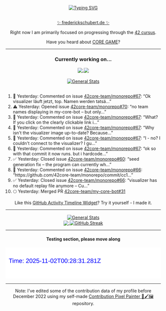 <div align="center">
	<a href="https://git.io/typing-svg"><img src="https://readme-typing-svg.demolab.com?font=Fira+Code&size=30&pause=1000&color=70A5FD&background=1A1B27&center=true&vCenter=true&repeat=false&random=false&width=550&lines=%F0%9F%91%8B+Hello+World!+I'm+Freddy!+%F0%9F%96%96" alt="Typing SVG" /></a>
</div>
<br>
<div align="center">
	<p></p><a href="https://frederickschubert.de">✨ frederickschubert.de ✨</a></p>
	<p>Right now I am primarily focused on progressing through the <a href="https://github.com/FreddyMSchubert/42_cursus">42 cursus</a>.</p>
	<p>Have you heard about <a href="https://coregame.de/">CORE GAME</a>?</p>
</div>

<hr>

<div align="center">

### Currently working on...

<!-- [![current_repo](https://github-readme-stats.vercel.app/api/pin/?username=FreddyMSchubert&repo=Crafty_Concoctions&theme=tokyonight)](https://github.com/FreddyMSchubert/Crafty_Concoctions) -->

<div align="center">
	<a href="https://github.com/Reptudn/42_transcendence" target="_blank">
		<img align="center" src="https://github-readme-stats.vercel.app/api/pin/?username=Reptudn&repo=42_transcendence&theme=tokyonight" />
	</a>
	<a href="https://github.com/42core-team/monorepo" target="_blank">
		<img align="center" src="https://github-readme-stats.vercel.app/api/pin/?username=42core-team&repo=monorepo&theme=tokyonight" />
	</a>
</div>

<br>

<div align="center">
	<a href="https://github.com/FreddyMSchubert/42_cursus" target="_blank">
		<img align="center" src="https://github-readme-stats.vercel.app/api/pin/?username=FreddyMSchubert&repo=42_cursus&theme=tokyonight" alt="General Stats" />
	</a>
</div>

<br>

<div align="left">
<ol>
<!-- ACTIVITY:START -->
<li>💬 Yesterday: Commented on issue <a href="https://github.com/42core-team/monorepo/issues/67#issuecomment-3240392490">42core-team/monorepo#67</a>: “Ok visualizer läuft jetzt, top. Namen werden tatsä…”</li>
<li>⚠️ Yesterday: Opened issue <a href="https://github.com/42core-team/monorepo/issues/70">42core-team/monorepo#70</a>: “no team names displaying in my-core-bot – but only…”</li>
<li>💬 Yesterday: Commented on issue <a href="https://github.com/42core-team/monorepo/issues/67#issuecomment-3240369259">42core-team/monorepo#67</a>: “What? If you click on the clearly clickable link i…”</li>
<li>💬 Yesterday: Commented on issue <a href="https://github.com/42core-team/monorepo/issues/67#issuecomment-3240362696">42core-team/monorepo#67</a>: “Why isn't the visualizer image up-to-date? Because…”</li>
<li>💬 Yesterday: Commented on issue <a href="https://github.com/42core-team/monorepo/issues/67#issuecomment-3240360388">42core-team/monorepo#67</a>: “I - no? I couldn't connect to the visualizer? I gu…”</li>
<li>💬 Yesterday: Commented on issue <a href="https://github.com/42core-team/monorepo/issues/67#issuecomment-3240347597">42core-team/monorepo#67</a>: “ok so with that commit it now runs. but i hardcode…”</li>
<li>✅ Yesterday: Closed issue <a href="https://github.com/42core-team/monorepo/issues/60">42core-team/monorepo#60</a>: “seed generation fix – the program can currently wh…”</li>
<li>💬 Yesterday: Commented on issue <a href="https://github.com/42core-team/monorepo/issues/66#issuecomment-3240322580">42core-team/monorepo#66</a>: “https://github.com/42core-team/monorepo/commit/cc1…”</li>
<li>✅ Yesterday: Closed issue <a href="https://github.com/42core-team/monorepo/issues/66">42core-team/monorepo#66</a>: “visualizer has no default replay file anymore – Cu…”</li>
<li>🌕 Yesterday: Merged PR <a href="https://github.com/42core-team/my-core-bot/pull/31">42core-team/my-core-bot#31</a></li>
<!-- ACTIVITY:END -->
</ol>
</div>

Like this [GitHub Activity Timeline Widget](https://github.com/FreddyMSchubert/github-activity-timeline)? Try it yourself - I made it.

<hr>

<div align="center">
	<a href="https://github.com/anuraghazra/github-readme-stats" target="_blank">
		<img height=200 align="center" src="https://github-readme-stats.vercel.app/api?username=FreddyMSchubert&show_icons=true&theme=tokyonight&card_width=650" alt="General Stats" />
	</a>
</div>

<div align="center">
	<a href="https://github.com/anuraghazra/github-readme-stats" target="_blank">
		<img height=200 align="center" src="https://github-readme-stats.vercel.app/api/top-langs/?username=FreddyMSchubert&layout=donut&theme=tokyonight&card_width=320">
	</a>
	<a href="https://github.com/DenverCoder1/github-readme-streak-stats" target="_blank">
		<img height=200 align="center" src="https://streak-stats.demolab.com?user=FreddyMSchubert&theme=tokyonight&date_format=j%20M%5B%20Y%5D&card_width=320&card_height=200&hide_total_contributions=true" alt="GitHub Streak" />
	</a>
</div>

<hr>

#### Testing section, please move along

![GitHub Defenders SVG](https://github.com/FreddyMSchubert/FreddyMSchubert/blob/github_defenders_output/output.svg)

<hr>

Note: I've edited some of the contribution data of my profile before December 2022 using my self-made [Contribution Pixel Painter 🎨🖌️🖼️](https://github.com/FreddyMSchubert/contribution-pixel-painter) repository.
